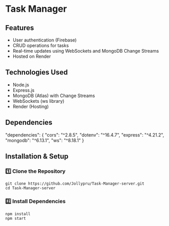 # Task Manager

## Features
* User authentication (Firebase)
* CRUD operations for tasks
* Real-time updates using WebSockets and MongoDB Change Streams
* Hosted on Render

## Technologies Used

* Node.js
* Express.js
* MongoDB (Atlas) with Change Streams
* WebSockets (ws library)
* Render (Hosting)

## Dependencies
"dependencies": {
    "cors": "^2.8.5",
    "dotenv": "^16.4.7",
    "express": "^4.21.2",
    "mongodb": "^6.13.1",
    "ws": "^8.18.1"
  }
## Installation & Setup

### 1️⃣ Clone the Repository
```
git clone https://github.com/Jollypru/Task-Manager-server.git 
cd Task-Manager-server
```
### 2️⃣ Install Dependencies
```
npm install
npm start
```

